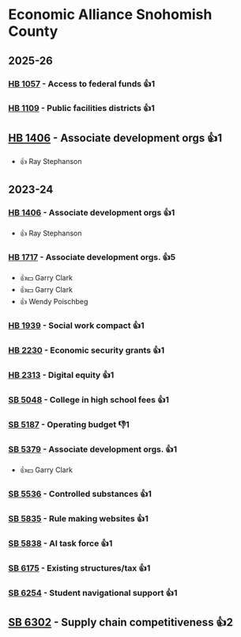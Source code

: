 # Economic Alliance Snohomish County
## 2025-26

### [HB 1057](/bill/2025-26/hb/1057/) - Access to federal funds 👍1  

### [HB 1109](/bill/2025-26/hb/1109/) - Public facilities districts 👍1  

## [HB 1406](/bill/2025-26/hb/1406/) - Associate development orgs 👍1  
* 👍 Ray Stephanson

## 2023-24

### [HB 1406](/bill/2023-24/hb/1406/) - Associate development orgs 👍1  
* 👍 Ray Stephanson

### [HB 1717](/bill/2023-24/hb/1717/) - Associate development orgs. 👍5  
* 👍💵 Garry Clark
* 👍💵 Garry Clark
* 👍 Wendy Poischbeg

### [HB 1939](/bill/2023-24/hb/1939/) - Social work compact 👍1  

### [HB 2230](/bill/2023-24/hb/2230/) - Economic security grants 👍1  

### [HB 2313](/bill/2023-24/hb/2313/) - Digital equity 👍1  

### [SB 5048](/bill/2023-24/sb/5048/) - College in high school fees 👍1  

### [SB 5187](/bill/2023-24/sb/5187/) - Operating budget  👎1 

### [SB 5379](/bill/2023-24/sb/5379/) - Associate development orgs. 👍1  
* 👍💵 Garry Clark

### [SB 5536](/bill/2023-24/sb/5536/) - Controlled substances 👍1  

### [SB 5835](/bill/2023-24/sb/5835/) - Rule making websites 👍1  

### [SB 5838](/bill/2023-24/sb/5838/) - AI task force 👍1  

### [SB 6175](/bill/2023-24/sb/6175/) - Existing structures/tax 👍1  

### [SB 6254](/bill/2023-24/sb/6254/) - Student navigational support 👍1  

## [SB 6302](/bill/2023-24/sb/6302/) - Supply chain competitiveness 👍2  
